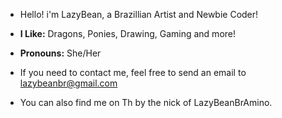 - Hello! i'm LazyBean, a Brazillian Artist and Newbie Coder! 
- **I Like:** Dragons, Ponies, Drawing, Gaming and more!
- **Pronouns:** She/Her

- If you need to contact me, feel free to send an email to lazybeanbr@gmail.com
- You can also find me on Th by the nick of LazyBeanBrAmino.
